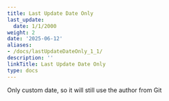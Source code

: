 ```yaml
---
title: Last Update Date Only
last_update:
  date: 1/1/2000
weight: 2
date: '2025-06-12'
aliases:
- /docs/lastUpdateDateOnly_1_1/
description: ''
linkTitle: Last Update Date Only
type: docs
---
```


Only custom date, so it will still use the author from Git
